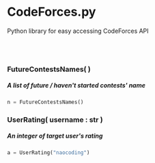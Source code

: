 # CodeForces.py
Python library for easy accessing CodeForces API

<br><br>

<h3>FutureContestsNames( ) </h3>
<h5>A list of future / haven't started contests' name</h5>

```py
n = FutureContestsNames()  
```

<h3>UserRating( username : str )</h3>
<h5>An integer of target user's rating</h5>

```py
a = UserRating("naocoding") 
```
